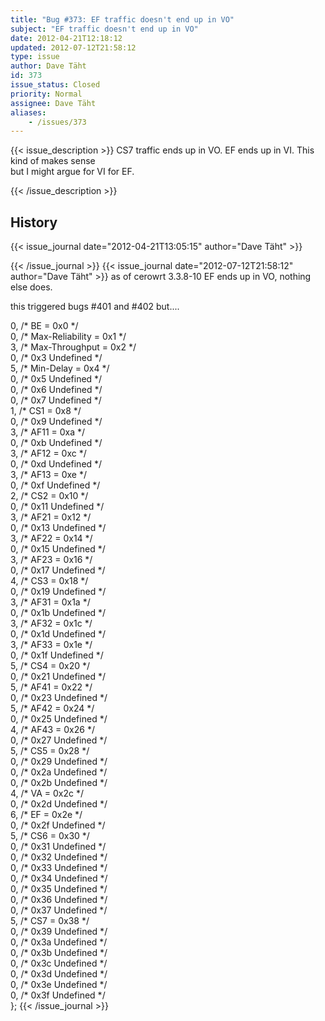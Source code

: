 ```yaml
---
title: "Bug #373: EF traffic doesn't end up in VO"
subject: "EF traffic doesn't end up in VO"
date: 2012-04-21T12:18:12
updated: 2012-07-12T21:58:12
type: issue
author: Dave Täht
id: 373
issue_status: Closed
priority: Normal
assignee: Dave Täht
aliases:
    - /issues/373
---
```


{{< issue_description >}}
CS7 traffic ends up in VO. EF ends up in VI. This kind of makes sense\
but I might argue for VI for EF.


{{< /issue_description >}}

## History
{{< issue_journal date="2012-04-21T13:05:15" author="Dave Täht" >}}

{{< /issue_journal >}}
{{< issue_journal date="2012-07-12T21:58:12" author="Dave Täht" >}}
as of cerowrt 3.3.8-10 EF ends up in VO, nothing else does.

this triggered bugs \#401 and \#402 but....

0, /\* BE = 0x0 \*/\
0, /\* Max-Reliability = 0x1 \*/\
3, /\* Max-Throughput = 0x2 \*/\
0, /\* 0x3 Undefined \*/\
5, /\* Min-Delay = 0x4 \*/\
0, /\* 0x5 Undefined \*/\
0, /\* 0x6 Undefined \*/\
0, /\* 0x7 Undefined \*/\
1, /\* CS1 = 0x8 \*/\
0, /\* 0x9 Undefined \*/\
3, /\* AF11 = 0xa \*/\
0, /\* 0xb Undefined \*/\
3, /\* AF12 = 0xc \*/\
0, /\* 0xd Undefined \*/\
3, /\* AF13 = 0xe \*/\
0, /\* 0xf Undefined \*/\
2, /\* CS2 = 0x10 \*/\
0, /\* 0x11 Undefined \*/\
3, /\* AF21 = 0x12 \*/\
0, /\* 0x13 Undefined \*/\
3, /\* AF22 = 0x14 \*/\
0, /\* 0x15 Undefined \*/\
3, /\* AF23 = 0x16 \*/\
0, /\* 0x17 Undefined \*/\
4, /\* CS3 = 0x18 \*/\
0, /\* 0x19 Undefined \*/\
3, /\* AF31 = 0x1a \*/\
0, /\* 0x1b Undefined \*/\
3, /\* AF32 = 0x1c \*/\
0, /\* 0x1d Undefined \*/\
3, /\* AF33 = 0x1e \*/\
0, /\* 0x1f Undefined \*/\
5, /\* CS4 = 0x20 \*/\
0, /\* 0x21 Undefined \*/\
5, /\* AF41 = 0x22 \*/\
0, /\* 0x23 Undefined \*/\
5, /\* AF42 = 0x24 \*/\
0, /\* 0x25 Undefined \*/\
4, /\* AF43 = 0x26 \*/\
0, /\* 0x27 Undefined \*/\
5, /\* CS5 = 0x28 \*/\
0, /\* 0x29 Undefined \*/\
0, /\* 0x2a Undefined \*/\
0, /\* 0x2b Undefined \*/\
4, /\* VA = 0x2c \*/\
0, /\* 0x2d Undefined \*/\
6, /\* EF = 0x2e \*/\
0, /\* 0x2f Undefined \*/\
5, /\* CS6 = 0x30 \*/\
0, /\* 0x31 Undefined \*/\
0, /\* 0x32 Undefined \*/\
0, /\* 0x33 Undefined \*/\
0, /\* 0x34 Undefined \*/\
0, /\* 0x35 Undefined \*/\
0, /\* 0x36 Undefined \*/\
0, /\* 0x37 Undefined \*/\
5, /\* CS7 = 0x38 \*/\
0, /\* 0x39 Undefined \*/\
0, /\* 0x3a Undefined \*/\
0, /\* 0x3b Undefined \*/\
0, /\* 0x3c Undefined \*/\
0, /\* 0x3d Undefined \*/\
0, /\* 0x3e Undefined \*/\
0, /\* 0x3f Undefined \*/\
};
{{< /issue_journal >}}

